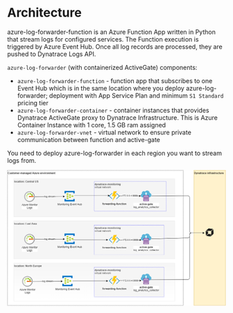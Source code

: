 # Architecture

azure-log-forwarder-function is an Azure Function App written in Python that stream logs for configured services. The Function execution is triggered by Azure Event Hub. Once all log records are processed, they are pushed to Dynatrace Logs API.   

`azure-log-forwarder` (with containerized ActiveGate)  components:
* `azure-log-forwarder-function` - function app that subscribes to one Event Hub which is in the same location where you deploy azure-log-forwarder; deployment with App Service Plan and minimum `S1 Standard` pricing tier 
* `azure-log-forwarder-container` - container instances that provides Dynatrace ActiveGate proxy to Dynatrace Infrastructure. This is Azure Container Instance with 1 core, 1.5 GB ram assigned
* `azure-log-forwarder-vnet` - virtual network to ensure private communication between function and active-gate

You need to deploy azure-log-forwarder in each region you want to stream logs from.

![Architecture](./img/architecture.png)